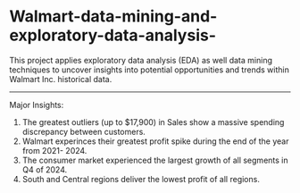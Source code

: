 # Walmart-data-mining-and-exploratory-data-analysis-
This project applies exploratory data analysis (EDA) as well data mining techniques to uncover insights into potential opportunities and trends within Walmart Inc. historical data.

------------------------------------------------------------------------------------------------------------------------------------
Major Insights:
1) The greatest outliers (up to $17,900) in Sales show a massive spending discrepancy between customers. 
2) Walmart experinces their greatest profit spike during the end of the year from 2021- 2024. 
3) The consumer market experienced the largest growth of all segments in Q4 of 2024.
4) South and Central regions deliver the lowest profit of all regions. 
